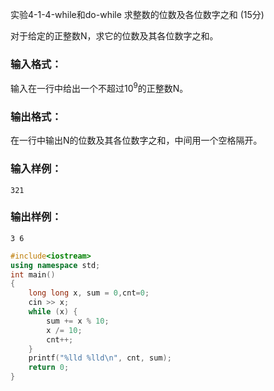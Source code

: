 实验4-1-4-while和do-while 求整数的位数及各位数字之和 (15分)

对于给定的正整数N，求它的位数及其各位数字之和。

### 输入格式：

输入在一行中给出一个不超过10<sup>9</sup>的正整数N。

### 输出格式：

在一行中输出N的位数及其各位数字之和，中间用一个空格隔开。

### 输入样例：

```in
321
```

### 输出样例：

```out
3 6
```



```c++
#include<iostream>
using namespace std;
int main()
{
	long long x, sum = 0,cnt=0;
	cin >> x;
	while (x) {
		sum += x % 10;
		x /= 10;
		cnt++;
	}
	printf("%lld %lld\n", cnt, sum);
	return 0;
}
```

